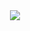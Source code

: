 <div style="text-align:center">
<img src="https://lh3.googleusercontent.com/proxy/XlDhGva3Jy5b56drydG6mdvQbQDve6PNgTZn869BZsOGfoEbvp27J_CeZMs9PsCKdqaTUmufOIN73YB5wH-Ck0iLoDl8wadWxzIaWTDFKOyj-oYpZ9KZq1HnNCSd5r9gGg">
</div>
